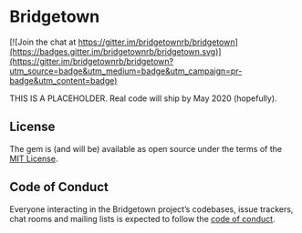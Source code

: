 # Bridgetown

[![Join the chat at https://gitter.im/bridgetownrb/bridgetown](https://badges.gitter.im/bridgetownrb/bridgetown.svg)](https://gitter.im/bridgetownrb/bridgetown?utm_source=badge&utm_medium=badge&utm_campaign=pr-badge&utm_content=badge)

THIS IS A PLACEHOLDER. Real code will ship by May 2020 (hopefully).

## License

The gem is (and will be) available as open source under the terms of the [MIT License](https://opensource.org/licenses/MIT).

## Code of Conduct

Everyone interacting in the Bridgetown project’s codebases, issue trackers, chat rooms and mailing lists is expected to follow the [code of conduct](https://github.com/bridgetownrb/bridgetown/blob/master/CODE_OF_CONDUCT.md).
